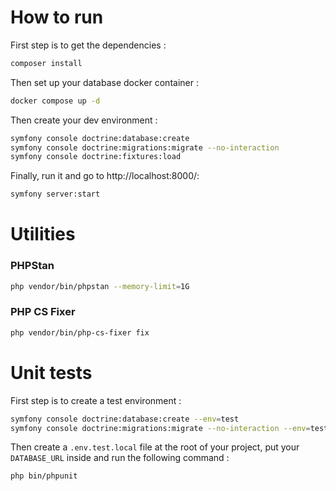# How to run
First step is to get the dependencies :
```bash
composer install
```

Then set up your database docker container :
```bash
docker compose up -d
```

Then create your dev environment :
```bash
symfony console doctrine:database:create
symfony console doctrine:migrations:migrate --no-interaction
symfony console doctrine:fixtures:load
```

Finally, run it and go to http://localhost:8000/:
```bash
symfony server:start
```

# Utilities
### PHPStan
```bash
php vendor/bin/phpstan --memory-limit=1G
```

### PHP CS Fixer
```bash
php vendor/bin/php-cs-fixer fix
```

# Unit tests
First step is to create a test environment :
```bash
symfony console doctrine:database:create --env=test
symfony console doctrine:migrations:migrate --no-interaction --env=test
```

Then create a `.env.test.local` file at the root of your project, put your `DATABASE_URL` inside and run the following command :
```bash
php bin/phpunit
```


